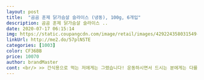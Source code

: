 ```yaml
---
layout: post 
title:  "곰곰 훈제 닭가슴살 슬라이스 (냉동), 100g, 6개입" 
description: 곰곰 훈제 닭가슴살 슬라이스 ..
date: 2020-07-17 06:15:14 
img: https://static.coupangcdn.com/image/retail/images/429224358031549-bb536b99-cf21-4bfc-aecf-feccfaf77971.jpg 
linkUrl: http://me2.do/57plNSTE 
categories: [1003] 
color: CF36BB 
price: 10070 
author: brandMaster 
cont: <br/> >> 간식용으로 먹는 저에게는 그랬습니다! 운동하시면서 드시는 분에게는 다를 수 있을 것 같아요.<br/><br/>>> 길이는 성인 약지 손가락 정도입니다.<br/><br/>>> 데우자마자 꺼내 먹는데, 촉촉함이 흥건해서 물 없이 먹어도 목이 메지 않더군요.<br/><br/>>> 두께는 얇지만 씹는 느낌은 즐길 수 있습니다.<br/><br/>>> 즙은 살아있으면서, 먹기 좋을 정도로 부드럽게 따뜻하게 데워지더군요.<br/><br/>>> 훈제 향은 예상했던 것보다 약합니다.<br/> 저는 확 나길 바랐거든요.<br/> 개인 취향이니 참고하세요.<br/><br/><br/> - 100g 한 팩은 간식으로 먹기 딱 좋습니다.<br/> 만약 이것으로만 식사를 한다면 전 못 버틸 듯요.<br/><br/><br/> - 꽝꽝 냉동된 상태로 잘 도착했습니다.<br/><br/><br/> - 닭 가슴살 속이 매우 촉촉한 편입니다.<br/><br/><br/> - 닭 가슴살 육질은 뭉개지지 않고 쫄깃합니다.<br/> 게다가 질기지 않네요.<br/><br/><br/> - 닭 비린내는 나진 않습니다.<br/> 훈제 향만 납니다.<br/><br/><br/> - 슬라이드 되어 있어서 제품 자체만 먹기 편하고, 샐러드 / 샌드위치 같은 요리에 활용하기도 좋네요.<br/><br/><br/> - 슬라이스 조각 크기는 일정한 편이며, 1팩에 담긴 슬라이스 조각 수가 많다고 느껴졌습니다.<br/><br/><br/> - 요리로 활용할 때는 프라이팬이나 에어프라이기에 구웠는데요.<br/> 나름 괜찮습니다.<br/><br/><br/> - 전자레인지에 2분 30초 해동했는데, 따끈하게 먹기 딱 좋습니다.<br/><br/> 
---
```

 